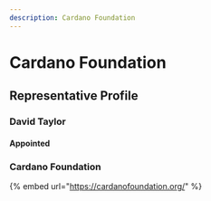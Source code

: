 ```yaml
---
description: Cardano Foundation
---
```


# Cardano Foundation

## Representative Profile

### David Taylor

#### Appointed

### Cardano Foundation

{% embed url="https://cardanofoundation.org/" %}



